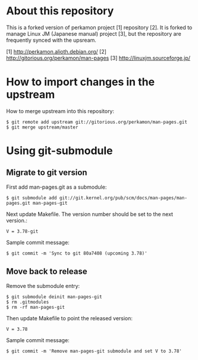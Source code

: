 About this repository
=====================

This is a forked version of perkamon project [1] repository [2].
It is forked to manage Linux JM (Japanese manual) project [3],
but the repository are frequently synced with the upsream.

[1] http://perkamon.alioth.debian.org/
[2] http://gitorious.org/perkamon/man-pages
[3] http://linuxjm.sourceforge.jp/

How to import changes in the upstream
=====================================

How to merge upstream into this repository:

    $ git remote add upstream git://gitorious.org/perkamon/man-pages.git
    $ git merge upstream/master

Using git-submodule
===================

Migrate to git version
----------------------

First add man-pages.git as a submodule:

    $ git submodule add git://git.kernel.org/pub/scm/docs/man-pages/man-pages.git man-pages-git

Next update Makefile. The version number should be set to the next version.:

    V = 3.78-git

Sample commit message:

    $ git commit -m 'Sync to git 80a7408 (upcoming 3.78)'

Move back to release
--------------------

Remove the submodule entry:

    $ git submodule deinit man-pages-git
    $ rm .gitmodules
    $ rm -rf man-pages-git

Then update Makefile to point the released version:

    V = 3.78

Sample commit message:

    $ git commit -m 'Remove man-pages-git submodule and set V to 3.78'
